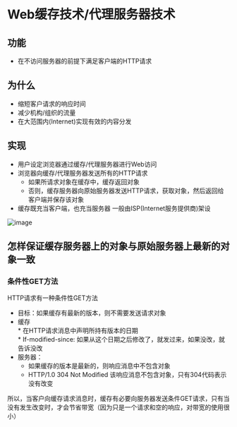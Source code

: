 # Web缓存技术/代理服务器技术  

## 功能  
* 在不访问服务器的前提下满足客户端的HTTP请求  

## 为什么  
* 缩短客户请求的响应时间  
* 减少机构/组织的流量  
* 在大范围内(Internet)实现有效的内容分发  


## 实现  

* 用户设定浏览器通过缓存/代理服务器进行Web访问  
* 浏览器向缓存/代理服务器发送所有的HTTP请求  
    * 如果所请求对象在缓存中，缓存返回对象  
    * 否则，缓存服务器向原始服务器发送HTTP请求，获取对象，然后返回给客户端并保存该对象  
* 缓存既充当客户端，也充当服务器  一般由ISP(Internet服务提供商)架设

![image](https://user-images.githubusercontent.com/58176267/156169563-6d9a99cd-aaaf-4e82-b86a-a1e2dad7dfb1.png)

 
##  怎样保证缓存服务器上的对象与原始服务器上最新的对象一致 

### 条件性GET方法  

HTTP请求有一种条件性GET方法  

* 目标：如果缓存有最新的版本，则不需要发送请求对象  
* 缓存  
      * 在HTTP请求消息中声明所持有版本的日期  
      * If-modified-since: <date>    如果从这个日期之后修改了，就发过来，如果没改，就告诉没改 
* 服务器：
   * 如果缓存的版本是最新的，则响应消息中不包含对象  
   * HTTP/1.0 304 Not Modified  该响应消息不包含对象，只有304代码表示没有改变  
   
 所以，当客户向缓存请求消息时，缓存有必要向服务器发送条件GET请求，只有当没有发生改变时，才会节省带宽（因为只是一个请求和空的响应，对带宽的使用很小）  
   
 


